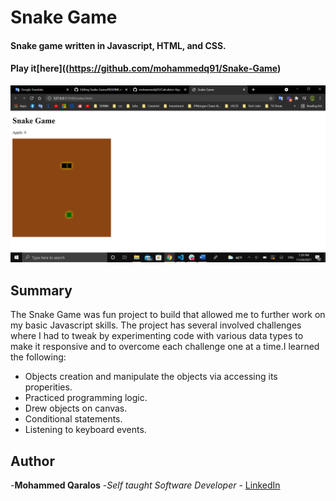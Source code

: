 # Snake Game
#### Snake game written in Javascript, HTML, and CSS.
#### Play it[here]((https://github.com/mohammedq91/Snake-Game)

![Snake Game Photo.png](https://github.com/mohammedq91/Snake-Game/blob/main/SnakeGamePhoto.png)

## Summary
The Snake Game was fun project to build that allowed me to further work on my basic Javascript skills. The project has several involved challenges where I had to tweak by experimenting code with various data types to make it responsive and to overcome each challenge one at a time.I learned the following:
- Objects creation and manipulate the objects via accessing its properities.
- Practiced programming logic.
- Drew objects on canvas.
- Conditional statements.
- Listening to keyboard events. 

## Author

-**Mohammed Qaralos** -*Self taught Software Developer* - [LinkedIn](https://www.linkedin.com/in/mohammed-qaralos-27151010a/)


